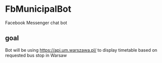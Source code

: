 # FbMunicipalBot
Facebook Messenger chat bot
## goal
Bot will be using https://api.um.warszawa.pl/ to display timetable based on requested bus stop in Warsaw 
